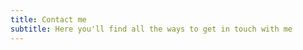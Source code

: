 ```yaml
---
title: Contact me
subtitle: Here you'll find all the ways to get in touch with me
---
```


<script src="https://gist.github.com/christianfelicite/e6fe830d808c701c3b588eb00a6c2928.js?file=bechamel.md"></script>

<script src="https://gist.github.com/christianfelicite/e6fe830d808c701c3b588eb00a6c2928.js?file=bolognaise.md"></script>

<script src="https://gist.github.com/christianfelicite/e6fe830d808c701c3b588eb00a6c2928.js?file=préparation.md"></script>
